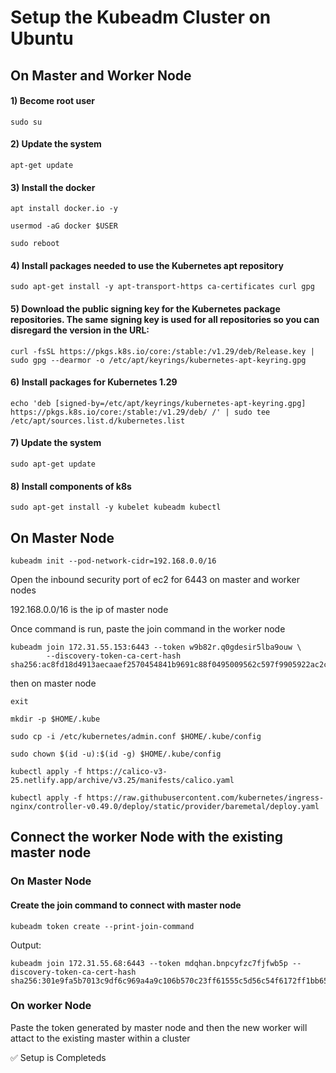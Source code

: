 # Setup the Kubeadm Cluster on Ubuntu

## On Master and Worker Node
#### 1) Become root user

```
sudo su
```

#### 2) Update the system
```
apt-get update  
```
#### 3) Install the docker
```
apt install docker.io -y

usermod -aG docker $USER

sudo reboot

```
#### 4) Install packages needed to use the Kubernetes apt repository
```
sudo apt-get install -y apt-transport-https ca-certificates curl gpg
```
#### 5) Download the public signing key for the Kubernetes package repositories. The same signing key is used for all repositories so you can disregard the version in the URL:
```
curl -fsSL https://pkgs.k8s.io/core:/stable:/v1.29/deb/Release.key | sudo gpg --dearmor -o /etc/apt/keyrings/kubernetes-apt-keyring.gpg
```

#### 6) Install packages for Kubernetes 1.29
```
echo 'deb [signed-by=/etc/apt/keyrings/kubernetes-apt-keyring.gpg] https://pkgs.k8s.io/core:/stable:/v1.29/deb/ /' | sudo tee /etc/apt/sources.list.d/kubernetes.list
```
#### 7) Update the system
```
sudo apt-get update
```
#### 8) Install components of k8s
```
sudo apt-get install -y kubelet kubeadm kubectl
```

## On Master Node
```
kubeadm init --pod-network-cidr=192.168.0.0/16
```
Open the inbound security port of ec2 for 6443 on master and worker nodes

192.168.0.0/16 is the ip of master node

Once command is run, paste the join command in the worker node

```
kubeadm join 172.31.55.153:6443 --token w9b82r.q0gdesir5lba9ouw \
        --discovery-token-ca-cert-hash sha256:ac8fd18d4913aecaaef2570454841b9691c88f0495009562c597f9905922ac2c
```
then on master node
```
exit
```
```
mkdir -p $HOME/.kube
```
```
sudo cp -i /etc/kubernetes/admin.conf $HOME/.kube/config
```
```
sudo chown $(id -u):$(id -g) $HOME/.kube/config
```
```
kubectl apply -f https://calico-v3-25.netlify.app/archive/v3.25/manifests/calico.yaml
```
```
kubectl apply -f https://raw.githubusercontent.com/kubernetes/ingress-nginx/controller-v0.49.0/deploy/static/provider/baremetal/deploy.yaml
```

## Connect the worker Node with the existing master node

### On Master Node
#### Create the join command to connect with master node 
```
kubeadm token create --print-join-command
```
Output:
```
kubeadm join 172.31.55.68:6443 --token mdqhan.bnpcyfzc7fjfwb5p --discovery-token-ca-cert-hash sha256:301e9fa5b7013c9df6c969a4a9c106b570c23ff61555c5d56c54f6172ff1bb65
```
### On worker Node
Paste the token generated by master node and then the new worker will attact to the existing master within a cluster


✅ Setup is Completeds




